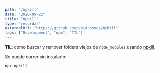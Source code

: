 ```yaml
---
path: "/npkill"
date: "2020-09-22"
title: "npkill"
type: "recordar"
externalUrl: "https://github.com/voidcosmos/npkill"
tags: ["Development", "npm", "TIL"]
---
```


**TIL**: como buscar y remover folders viejos de `node_modules` usando [npkill](https://github.com/voidcosmos/npkill).

Se puede correr sin instalarlo:

`npx npkill`
